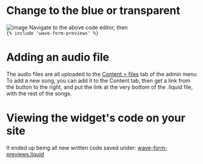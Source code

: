 # Change to the blue or transparent
![image](https://github.com/mattcar265/BigZCodeSnippets/assets/98040867/a3736462-94ce-498c-a0fb-13edaae94d6b)
Navigate to the above code editor, then  
`{% include 'wave-form-previews' %}`

# Adding an audio file
The audio files are all uploaded to the [Content > files](https://admin.shopify.com/store/big-z-sounds/content/files?selectedView=all) tab of the admin menu
To add a new song, you can add it to the Content tab, then get a link from the button to the right, and put the link at the very bottom of the .liquid file, with the rest of the songs.



# Viewing the widget's code on your site
It ended up being all new written code saved under: [wave-form-previews.liquid](https://admin.shopify.com/store/big-z-sounds/themes/79137013832)
